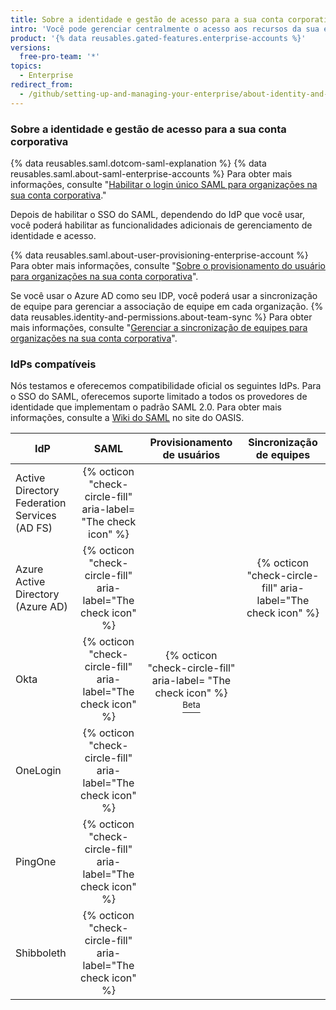 ```yaml
---
title: Sobre a identidade e gestão de acesso para a sua conta corporativa
intro: 'Você pode gerenciar centralmente o acesso aos recursos da sua empresa, associação da organização da equipe usando seu provedor de identidade (IdP).'
product: '{% data reusables.gated-features.enterprise-accounts %}'
versions:
  free-pro-team: '*'
topics:
  - Enterprise
redirect_from:
  - /github/setting-up-and-managing-your-enterprise/about-identity-and-access-management-for-your-enterprise-account
---
```


### Sobre a identidade e gestão de acesso para a sua conta corporativa

{% data reusables.saml.dotcom-saml-explanation %} {% data reusables.saml.about-saml-enterprise-accounts %} Para obter mais informações, consulte "[Habilitar o login único SAML para organizações na sua conta corporativa](/github/setting-up-and-managing-your-enterprise/enabling-saml-single-sign-on-for-organizations-in-your-enterprise-account)."

Depois de habilitar o SSO do SAML, dependendo do IdP que você usar, você poderá habilitar as funcionalidades adicionais de gerenciamento de identidade e acesso.

{% data reusables.saml.about-user-provisioning-enterprise-account %} Para obter mais informações, consulte "[Sobre o provisionamento do usuário para organizações na sua conta corporativa](/github/setting-up-and-managing-your-enterprise/about-user-provisioning-for-organizations-in-your-enterprise-account)".

Se você usar o Azure AD como seu IDP, você poderá usar a sincronização de equipe para gerenciar a associação de equipe em cada organização. {% data reusables.identity-and-permissions.about-team-sync %} Para obter mais informações, consulte "[Gerenciar a sincronização de equipes para organizações na sua conta corporativa](/github/setting-up-and-managing-your-enterprise/managing-team-synchronization-for-organizations-in-your-enterprise-account)".

### IdPs compatíveis

Nós testamos e oferecemos compatibilidade oficial os seguintes IdPs. Para o SSO do SAML, oferecemos suporte limitado a todos os provedores de identidade que implementam o padrão SAML 2.0. Para obter mais informações, consulte a [Wiki do SAML](https://wiki.oasis-open.org/security) no site do OASIS.

| IdP                                          |                              SAML                              |                                                                                      Provisionamento de usuários                                                                                       |                   Sincronização de equipes                    |
| -------------------------------------------- |:--------------------------------------------------------------:|:------------------------------------------------------------------------------------------------------------------------------------------------------------------------------------------------------:|:-------------------------------------------------------------:|
| Active Directory Federation Services (AD FS) | {% octicon "check-circle-fill" aria-label= "The check icon" %} |                                                                                                                                                                                                        |                                                               |
| Azure Active Directory (Azure AD)            | {% octicon "check-circle-fill" aria-label="The check icon" %}  |                                                                                                                                                                                                        | {% octicon "check-circle-fill" aria-label="The check icon" %}
| Okta                                         | {% octicon "check-circle-fill" aria-label="The check icon" %}  | {% octicon "check-circle-fill" aria-label= "The check icon" %} [<sup>Beta</sup>](/github/setting-up-and-managing-your-enterprise/about-user-provisioning-for-organizations-in-your-enterprise-account) |                                                               |
| OneLogin                                     | {% octicon "check-circle-fill" aria-label="The check icon" %}  |                                                                                                                                                                                                        |                                                               |
| PingOne                                      | {% octicon "check-circle-fill" aria-label="The check icon" %}  |                                                                                                                                                                                                        |                                                               |
| Shibboleth                                   | {% octicon "check-circle-fill" aria-label="The check icon" %}  |                                                                                                                                                                                                        |                                                               |
